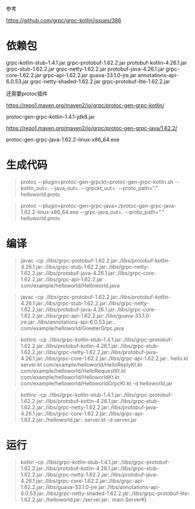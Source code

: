 参考

https://github.com/grpc/grpc-kotlin/issues/386

依赖包
======

grpc-kotlin-stub-1.4.1.jar
grpc-protobuf-1.62.2.jar
protobuf-kotlin-4.26.1.jar
grpc-stub-1.62.2.jar
grpc-netty-1.62.2.jar
protobuf-java-4.26.1.jar
grpc-core-1.62.2.jar
grpc-api-1.62.2.jar
guava-33.1.0-jre.jar
annotations-api-6.0.53.jar
grpc-netty-shaded-1.62.2.jar
grpc-protobuf-lite-1.62.2.jar

还需要protoc插件

https://repo1.maven.org/maven2/io/grpc/protoc-gen-grpc-kotlin/

protoc-gen-grpc-kotlin-1.4.1-jdk8.jar

https://repo1.maven.org/maven2/io/grpc/protoc-gen-grpc-java/1.62.2/

protoc-gen-grpc-java-1.62.2-linux-x86_64.exe

生成代码
=======

> protoc --plugin=protoc-gen-grpckt=protoc-gen-grpc-kotlin.sh --kotlin_out=. --java_out=. --grpckt_out=. --proto_path="." helloworld.proto

> protoc --plugin=protoc-gen-grpc-java=./protoc-gen-grpc-java-1.62.2-linux-x86_64.exe --grpc-java_out=.  --proto_path="." helloworld.proto

编译
====

> javac -cp ./libs/grpc-protobuf-1.62.2.jar:./libs/protobuf-kotlin-4.26.1.jar:./libs/grpc-stub-1.62.2.jar:./libs/grpc-netty-1.62.2.jar:./libs/protobuf-java-4.26.1.jar:./libs/grpc-core-1.62.2.jar:./libs/grpc-api-1.62.2.jar com/example/helloworld/Helloworld.java

> javac -cp ./libs/grpc-protobuf-1.62.2.jar:./libs/protobuf-kotlin-4.26.1.jar:./libs/grpc-stub-1.62.2.jar:./libs/grpc-netty-1.62.2.jar:./libs/protobuf-java-4.26.1.jar:./libs/grpc-core-1.62.2.jar:./libs/grpc-api-1.62.2.jar:./libs/guava-33.1.0-jre.jar:./libs/annotations-api-6.0.53.jar:. com/example/helloworld/GreeterGrpc.java

> kotlinc -cp ./libs/grpc-kotlin-stub-1.4.1.jar:./libs/grpc-protobuf-1.62.2.jar:./libs/protobuf-kotlin-4.26.1.jar:./libs/grpc-stub-1.62.2.jar:./libs/grpc-netty-1.62.2.jar:./libs/protobuf-java-4.26.1.jar:./libs/grpc-core-1.62.2.jar:./libs/grpc-api-1.62.2.jar:. hello.kt server.kt com/example/helloworld/HelloReplyKt.kt com/example/helloworld/HelloRequestKt.kt com/example/helloworld/HelloworldKt.kt com/example/helloworld/HelloworldGrpcKt.kt -d helloworld.jar

> kotlinc -cp ./libs/grpc-kotlin-stub-1.4.1.jar:./libs/grpc-protobuf-1.62.2.jar:./libs/protobuf-kotlin-4.26.1.jar:./libs/grpc-stub-1.62.2.jar:./libs/grpc-netty-1.62.2.jar:./libs/protobuf-java-4.26.1.jar:./libs/grpc-core-1.62.2.jar:./libs/grpc-api-1.62.2.jar:./helloworld.jar:. server.kt -d server.jar

运行
====

> kotlin -cp ./libs/grpc-kotlin-stub-1.4.1.jar:./libs/grpc-protobuf-1.62.2.jar:./libs/protobuf-kotlin-4.26.1.jar:./libs/grpc-stub-1.62.2.jar:./libs/grpc-netty-1.62.2.jar:./libs/protobuf-java-4.26.1.jar:./libs/grpc-core-1.62.2.jar:./libs/grpc-api-1.62.2.jar:./libs/guava-33.1.0-jre.jar:./libs/annotations-api-6.0.53.jar:./libs/grpc-netty-shaded-1.62.2.jar:./libs/grpc-protobuf-lite-1.62.2.jar:./helloworld.jar:./server.jar:. main.ServerKt